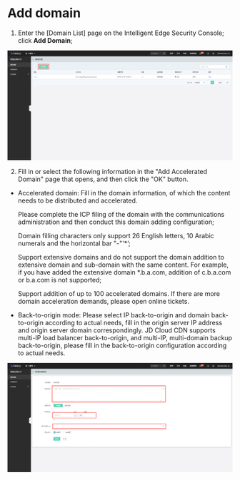 # **Add domain**

1. Enter the [Domain List] page on the Intelligent Edge Security Console; click **Add Domain**;

![添加域名](/image/Intelligent-Edge-Security/添加域名.png)

2. Fill in or select the following information in the "Add Accelerated Domain" page that opens, and then click the "OK" button.

- Accelerated domain: Fill in the domain information, of which the content needs to be distributed and accelerated.

  Please complete the ICP filing of the domain with the communications administration and then conduct this domain adding configuration;

  Domain filling characters only support 26 English letters, 10 Arabic numerals and the horizontal bar "-"'*’;

  Support extensive domains and do not support the domain addition to extensive domain and sub-domain with the same content. For example, if you have added the extensive domain *.b.a.com, addition of c.b.a.com or b.a.com is not supported;

  Support addition of up to 100 accelerated domains. If there are more domain acceleration demands, please open online tickets.

- Back-to-origin mode: Please select IP back-to-origin and domain back-to-origin according to actual needs, fill in the origin server IP address and origin server domain correspondingly. JD Cloud CDN supports multi-IP load balancer back-to-origin, and multi-IP, multi-domain backup back-to-origin, please fill in the back-to-origin configuration according to actual needs.

![域名基本信息配置](/image/Intelligent-Edge-Security/域名基本信息配置.png)

